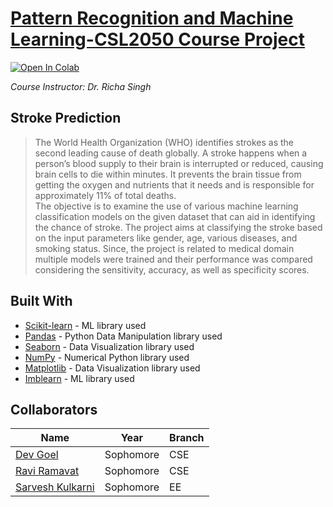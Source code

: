 # [Pattern Recognition and Machine Learning-CSL2050 Course Project](https://share.streamlit.io/dev-goel/stroke-prediction/main/main.py)
[![Open In Colab](https://colab.research.google.com/assets/colab-badge.svg)](https://github.com/Dev-Goel/Stroke-Prediction/blob/main/PRML%20Course%20Project%20Code.ipynb)

_Course Instructor: Dr. Richa Singh_

## Stroke Prediction

> The World Health Organization (WHO) identifies strokes as the second leading cause of death globally. A stroke happens when a person’s blood supply to their brain is interrupted or reduced, causing brain cells to die within minutes. It prevents the brain tissue from getting the oxygen and nutrients that it needs and is responsible for approximately 11% of total deaths. 
> <br/>
> The objective is to examine the use of various machine learning classification models on the given dataset that can aid in identifying the chance of stroke. The project aims at classifying the stroke based on the input parameters like gender, age, various diseases, and smoking status. Since, the project is related to medical domain multiple models were trained and their performance was compared considering the sensitivity, accuracy, as well as specificity scores.

## Built With
* [Scikit-learn](https://scikit-learn.org/stable/) - ML library used
* [Pandas](https://pandas.pydata.org/) - Python Data Manipulation library used
* [Seaborn](https://seaborn.pydata.org/) - Data Visualization library used
* [NumPy](https://numpy.org/) - Numerical Python library used
* [Matplotlib](https://matplotlib.org/) - Data Visualization library used
* [Imblearn](https://imbalanced-learn.org/stable/) - ML library used

## Collaborators
|Name|Year|Branch|
|--|--|--|
|[Dev Goel](https://github.com/Dev-Goel)|Sophomore|CSE|
|[Ravi Ramavat](https://github.com/RaviRamavat)|Sophomore|CSE|
|[Sarvesh Kulkarni](https://github.com/SaRvEsH013)|Sophomore|EE|
